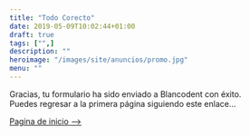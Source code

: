 ```yaml
---
title: "Todo Corecto"
date: 2019-05-09T10:02:44+01:00
draft: true
tags: ["",]
description: ""
heroimage: "/images/site/anuncios/promo.jpg"
menu: ""
---
```


Gracias, tu formulario ha sido enviado a Blancodent con éxito.   
Puedes regresar a la primera página siguiendo este enlace...

<a class="myButton" href="/">Pagina de inicio --></a>
